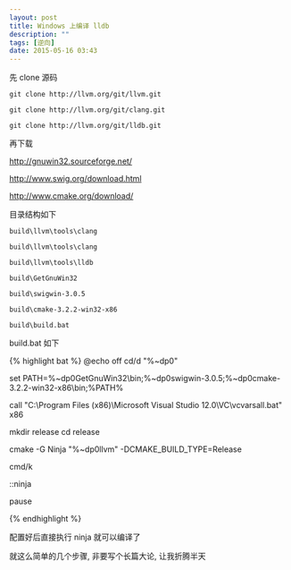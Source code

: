 ```yaml
---
layout: post
title: Windows 上编译 lldb
description: ""
tags: [逆向]
date: 2015-05-16 03:43
---
```


先 clone 源码

```git clone http://llvm.org/git/llvm.git```

```git clone http://llvm.org/git/clang.git```

```git clone http://llvm.org/git/lldb.git```

再下载

<http://gnuwin32.sourceforge.net/>

<http://www.swig.org/download.html>

<http://www.cmake.org/download/>


目录结构如下

```build\llvm\tools\clang```

```build\llvm\tools\clang```

```build\llvm\tools\lldb```

```build\GetGnuWin32```

```build\swigwin-3.0.5```

```build\cmake-3.2.2-win32-x86```

```build\build.bat```

build.bat 如下

{% highlight bat %}
@echo off
cd/d "%~dp0"

set PATH=%~dp0GetGnuWin32\bin;%~dp0swigwin-3.0.5;%~dp0cmake-3.2.2-win32-x86\bin;%PATH%

call "C:\Program Files (x86)\Microsoft Visual Studio 12.0\VC\vcvarsall.bat" x86

mkdir release
cd release

cmake -G Ninja "%~dp0llvm" -DCMAKE_BUILD_TYPE=Release

cmd/k

::ninja

pause

{% endhighlight %}

配置好后直接执行 ninja 就可以编译了

就这么简单的几个步骤, 非要写个长篇大论, 让我折腾半天
